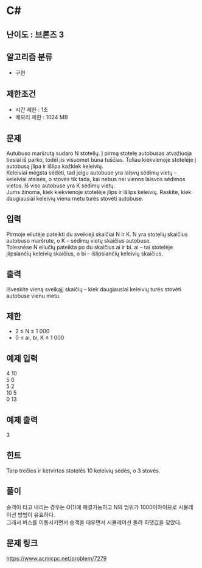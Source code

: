 # C#

## 난이도 : 브론즈 3

## 알고리즘 분류
  - 구현

## 제한조건
  - 시간 제한 : 1초
  - 메모리 제한 : 1024 MB

## 문제
Autubuso maršrutą sudaro N stotelių. Į pirmą stotelę autobusas atvažiuoja tiesiai iš parko, todėl jis visuomet būna tuščias. Toliau kiekvienoje stotelėje į autobusą įlipa ir išlipa kažkiek keleivių.<br/>
Keleiviai mėgsta sėdėti, tad jeigu autobuse yra laisvų sėdimų vietų – keleiviai atsisės, o stovės tik tada, kai nebus nei vienos laisvos sėdimos vietos. Iš viso autobuse yra K sėdimų vietų.<br/>
Jums žinoma, kiek kiekvienoje stotelėje įlips ir išlips keleivių. Raskite, kiek daugiausiai keleivių vienu metu turės stovėti autobuse.<br/>


## 입력
Pirmoje eilutėje pateikti du sveikieji skaičiai N ir K. N yra stotelių skaičius autobuso maršrute, o K – sėdimų vietų skaičius autobuse.<br/>
Tolesnėse N eilučių pateikta po du skaičius ai ir bi. ai – tai stotelėje įlipsiančių keleivių skaičius, o bi – išlipsiančių keleivių skaičius.<br/>


## 출력
Išveskite vieną sveikąjį skaičių – kiek daugiausiai keleivių turės stovėti autobuse vienu metu.<br/>


## 제한
  - 2 ≤ N ≤ 1 000
  - 0 ≤ ai, bi, K ≤ 1 000


## 예제 입력
4 10<br/>
5 0<br/>
5 2<br/>
10 5<br/>
0 13<br/>


## 예제 출력
3<br/>


## 힌트
Tarp trečios ir ketvirtos stotelės 10 keleivių sėdės, o 3 stovės.<br/>


## 풀이
승객이 타고 내리는 경우는 O(1)에 해결가능하고 N의 범위가 1000이하이므로 시뮬레이션 방법이 유효하다.<br/>
그래서 버스를 이동시키면서 승객을 태우면서 시뮬레이션 돌려 최댓값을 찾았다.<br/>


## 문제 링크
https://www.acmicpc.net/problem/7279